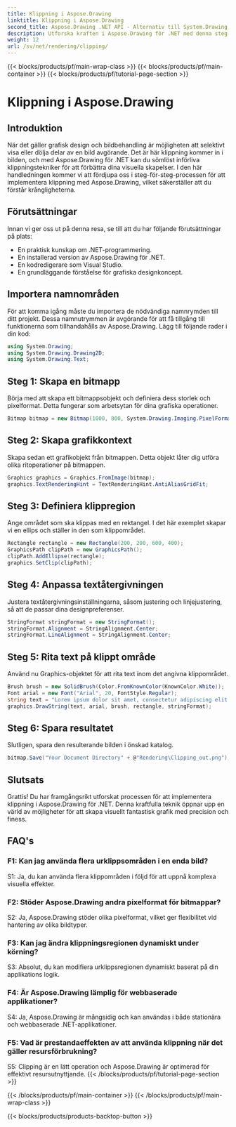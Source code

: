 ```yaml
---
title: Klippning i Aspose.Drawing
linktitle: Klippning i Aspose.Drawing
second_title: Aspose.Drawing .NET API - Alternativ till System.Drawing.Common
description: Utforska kraften i Aspose.Drawing för .NET med denna steg-för-steg handledning om implementering av klippning för förbättrad grafisk design.
weight: 12
url: /sv/net/rendering/clipping/
---
```


{{< blocks/products/pf/main-wrap-class >}}
{{< blocks/products/pf/main-container >}}
{{< blocks/products/pf/tutorial-page-section >}}

# Klippning i Aspose.Drawing

## Introduktion

När det gäller grafisk design och bildbehandling är möjligheten att selektivt visa eller dölja delar av en bild avgörande. Det är här klippning kommer in i bilden, och med Aspose.Drawing för .NET kan du sömlöst införliva klippningstekniker för att förbättra dina visuella skapelser. I den här handledningen kommer vi att fördjupa oss i steg-för-steg-processen för att implementera klippning med Aspose.Drawing, vilket säkerställer att du förstår krångligheterna.

## Förutsättningar

Innan vi ger oss ut på denna resa, se till att du har följande förutsättningar på plats:

- En praktisk kunskap om .NET-programmering.
- En installerad version av Aspose.Drawing för .NET.
- En kodredigerare som Visual Studio.
- En grundläggande förståelse för grafiska designkoncept.

## Importera namnområden

För att komma igång måste du importera de nödvändiga namnrymden till ditt projekt. Dessa namnutrymmen är avgörande för att få tillgång till funktionerna som tillhandahålls av Aspose.Drawing. Lägg till följande rader i din kod:

```csharp
using System.Drawing;
using System.Drawing.Drawing2D;
using System.Drawing.Text;
```

## Steg 1: Skapa en bitmapp

Börja med att skapa ett bitmappsobjekt och definiera dess storlek och pixelformat. Detta fungerar som arbetsytan för dina grafiska operationer. 

```csharp
Bitmap bitmap = new Bitmap(1000, 800, System.Drawing.Imaging.PixelFormat.Format32bppPArgb);
```

## Steg 2: Skapa grafikkontext

Skapa sedan ett grafikobjekt från bitmappen. Detta objekt låter dig utföra olika ritoperationer på bitmappen.

```csharp
Graphics graphics = Graphics.FromImage(bitmap);
graphics.TextRenderingHint = TextRenderingHint.AntiAliasGridFit;
```

## Steg 3: Definiera klippregion

Ange området som ska klippas med en rektangel. I det här exemplet skapar vi en ellips och ställer in den som klippområdet.

```csharp
Rectangle rectangle = new Rectangle(200, 200, 600, 400);
GraphicsPath clipPath = new GraphicsPath();
clipPath.AddEllipse(rectangle);
graphics.SetClip(clipPath);
```

## Steg 4: Anpassa textåtergivningen

Justera textåtergivningsinställningarna, såsom justering och linjejustering, så att de passar dina designpreferenser.

```csharp
StringFormat stringFormat = new StringFormat();
stringFormat.Alignment = StringAlignment.Center;
stringFormat.LineAlignment = StringAlignment.Center;
```

## Steg 5: Rita text på klippt område

Använd nu Graphics-objektet för att rita text inom det angivna klippområdet.

```csharp
Brush brush = new SolidBrush(Color.FromKnownColor(KnownColor.White));
Font arial = new Font("Arial", 20, FontStyle.Regular);
string text = "Lorem ipsum dolor sit amet, consectetur adipiscing elit. ..."; // (Texten avkortad för korthetens skull)
graphics.DrawString(text, arial, brush, rectangle, stringFormat);
```

## Steg 6: Spara resultatet

Slutligen, spara den resulterande bilden i önskad katalog.

```csharp
bitmap.Save("Your Document Directory" + @"Rendering\Clipping_out.png");
```

## Slutsats

Grattis! Du har framgångsrikt utforskat processen för att implementera klippning i Aspose.Drawing för .NET. Denna kraftfulla teknik öppnar upp en värld av möjligheter för att skapa visuellt fantastisk grafik med precision och finess.

## FAQ's

### F1: Kan jag använda flera urklippsområden i en enda bild?

S1: Ja, du kan använda flera klippområden i följd för att uppnå komplexa visuella effekter.

### F2: Stöder Aspose.Drawing andra pixelformat för bitmappar?

S2: Ja, Aspose.Drawing stöder olika pixelformat, vilket ger flexibilitet vid hantering av olika bildtyper.

### F3: Kan jag ändra klippningsregionen dynamiskt under körning?

S3: Absolut, du kan modifiera urklippsregionen dynamiskt baserat på din applikations logik.

### F4: Är Aspose.Drawing lämplig för webbaserade applikationer?

S4: Ja, Aspose.Drawing är mångsidig och kan användas i både stationära och webbaserade .NET-applikationer.

### F5: Vad är prestandaeffekten av att använda klippning när det gäller resursförbrukning?

S5: Clipping är en lätt operation och Aspose.Drawing är optimerad för effektivt resursutnyttjande.
{{< /blocks/products/pf/tutorial-page-section >}}

{{< /blocks/products/pf/main-container >}}
{{< /blocks/products/pf/main-wrap-class >}}

{{< blocks/products/products-backtop-button >}}
